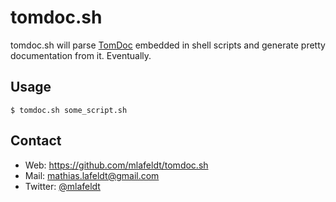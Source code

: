 tomdoc.sh
=========

tomdoc.sh will parse [TomDoc] embedded in shell scripts and generate pretty
documentation from it. Eventually.

[TomDoc]: http://tomdoc.org


Usage
-----

    $ tomdoc.sh some_script.sh


Contact
-------

* Web: <https://github.com/mlafeldt/tomdoc.sh>
* Mail: <mathias.lafeldt@gmail.com>
* Twitter: [@mlafeldt](https://twitter.com/mlafeldt)
